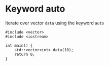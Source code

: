 # Keyword auto

Iterate over vector ```data``` using the keyword ```auto```
```
#include <vector>
#include <iostream>

int main() {
    std::vector<int> data(10);
    return 0;
}
```
